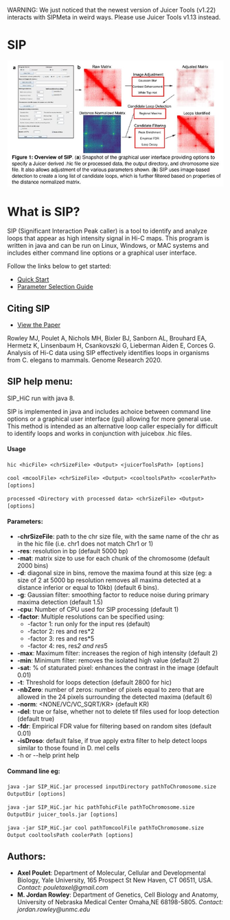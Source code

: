 WARNING: We just noticed that the newest version of Juicer Tools (v1.22) interacts with SIPMeta in weird ways. Please use Juicer Tools v1.13 instead.

# SIP

<img src="https://github.com/PouletAxel/SIPImage/blob/master/guiSIP.jpeg" width="600">

# What is SIP?

SIP (Significant Interaction Peak caller) is a tool to identify and analyze loops that appear as high intensity
signal in Hi-C maps. This program is written in java and can be run on Linux, Windows, or MAC systems and
includes either command line options or a graphical user interface.

Follow the links below to get started:
* [Quick Start](https://github.com/PouletAxel/SIP/wiki/SIP-Quick-Start)
* [Parameter Selection Guide](https://github.com/PouletAxel/SIP/wiki/Explanations-of-Parameters)

## Citing SIP

* [View the Paper](https://genome.cshlp.org/content/early/2020/03/03/gr.257832.119.long)

Rowley MJ, Poulet A, Nichols MH, Bixler BJ, Sanborn AL, Brouhard EA, Hermetz K, Linsenbaum H, Csankovszki G, Lieberman Aiden E, Corces G. Analysis of Hi-C data using SIP effectively identifies loops in organisms from C. elegans to mammals. Genome Research 2020.

## SIP help menu:

SIP_HiC run with java 8.

SIP is implemented in java and includes achoice between command line options or	a graphical user interface (gui) allowing for more general use. This method is intended as an alternative loop caller especially for difficult to identify loops and works in conjunction with juicebox .hic files.


#### Usage

`hic <hicFile> <chrSizeFile> <Output> <juicerToolsPath> [options]`

`cool <mcoolFile> <chrSizeFile> <Output> <cooltoolsPath> <coolerPath> [options]`

`processed <Directory with processed data> <chrSizeFile> <Output> [options]`
        
#### Parameters:
   
   * **-chrSizeFile**: path to the chr size file, with the same name of the chr as in the hic file (i.e. chr1 does not match Chr1 or 1)
   * **-res**: resolution in bp (default 5000 bp)
   * **-mat**: matrix size to use for each chunk of the chromosome (default 2000 bins)
   * **-d**: diagonal size in bins, remove the maxima found at this size (eg: a size of 2 at 5000 bp resolution removes all maxima detected at a distance inferior or equal to 10kb) (default 6 bins).
   * **-g**: Gaussian filter: smoothing factor to reduce noise during primary maxima detection (default 1.5)
   * **-cpu**: Number of CPU used for SIP processing (default 1)
   * **-factor**: Multiple resolutions can be specified using:          
     * -factor 1: run only for the input res (default)
     * -factor 2: res and res*2
     * -factor 3: res and res*5
     * -factor 4: res, res*2 and res*5
   * **-max**: Maximum filter: increases the region of high intensity (default 2)
   * **-min**: Minimum filter: removes the isolated high value (default 2)
   * **-sat**: % of staturated pixel: enhances the contrast in the image (default 0.01)
   * **-t**: Threshold for loops detection (default 2800 for hic)
   * **-nbZero**: number of zeros: number of pixels equal to zero that are allowed in the 24 pixels surrounding the detected  maxima (default 6)
   * **-norm**: <NONE/VC/VC_SQRT/KR> (default KR)
   * **-del**: true or false, whether not to delete tif files used for loop detection (default true)
   * **-fdr**: Empirical FDR value for filtering based on random sites (default 0.01)
   * **-isDroso**: default false, if true apply extra filter to help detect loops similar to those found in  D. mel cells
   * -h or --help print help

#### Command line eg:

`java -jar SIP_HiC.jar processed inputDirectory pathToChromosome.size OutputDir [options]`

`java -jar SIP_HiC.jar hic pathTohicFile pathToChromosome.size OutputDir juicer_tools.jar [options]`

`java -jar SIP_HiC.jar cool pathTomcoolFile pathToChromosome.size Output cooltoolsPath coolerPath [options]`			


## Authors:

* **Axel Poulet**: Department of Molecular, Cellular  and Developmental Biology, Yale University, 165 Prospect St New Haven, CT 06511, USA. _Contact: pouletaxel@gmail.com_ 
* **M. Jordan Rowley**: Department of Genetics, Cell Biology and Anatomy, University of Nebraska Medical Center Omaha,NE 68198-5805. _Contact: jordan.rowley@unmc.edu_
